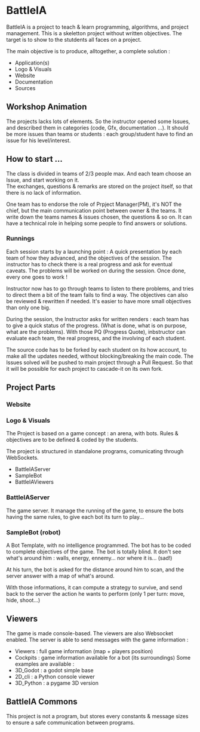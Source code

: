 # BattleIA

BattleIA is a project to teach & learn programming, algorithms, and project management.
This is a skeletton project without written objectives. The target is to show to the stutdents  all faces on a project.

The main objective is to produce, alltogether, a complete solution :   
  * Application(s)
  * Logo & Visuals
  * Website 
  * Documentation
  * Sources
  
## Workshop Animation

The projects lacks lots of elements. So the instructor opened some Issues, and described them in categories (code, Gfx, documentation ...). It should be more issues than teams or students : each group/student have to find an issue for his level/interest. 

## How to start ...

The class is divided in teams of 2/3 people max. And each team choose an Issue, and start working on it.  
The exchanges, questions & remarks are stored on the project itself, so that there is no lack of information.  

One team has to endorse the role of Prpject Manager(PM), it's NOT the chief, but the main communication point between owner & the teams. It write down the teams names & issues chosen, the questions & so on. It can have a technical role in helping some people to find answers or solutions. 

### Runnings 

Each session starts by a  launching point : A quick presentation by each team of how they advanced, and the objectives of the session. The instructor has to check there is a real progress and ask for eventual caveats. The problems will be worked on during the session.  Once done, every one goes to work ! 

Instructor now has to go through teams to listen to there problems, and tries to direct them a bit of the team fails to find a way. The objectives can also be reviewed & rewritten if needed. It's easier to have more small objectives than only one big. 

During the session, the Instructor asks for written renders : each team has to give a quick status of the progress. (What is done, what is on purpose, what are the problems).
With those PQ (Progress Quote), inbstructor can evaluate each team, the real progress, and the involving of each student. 

The source code has to be forked by each student on its how account, to make all the updates needed, without blocking/breaking the main code. The Issues solved will be pushed to main project through a Pull Request. So that it will be possible for each project to cascade-it on its own fork. 



## Project Parts 


### Website

### Logo & Visuals 

The Project is based on a game concept : an arena, with bots. 
Rules & objectives are to be defined & coded by the students.

The project is structured in standalone programs, comunicating through WebSockets.

  * BattleIAServer
  * SampleBot
  * BattleIAViewers
  
### BattleIAServer 

The game server. It manage the running of the game, to ensure the bots having the same rules, to give each bot its turn to play...

### SampleBot (robot)
A Bot Template, with no intelligence programmed. The bot has to be coded to complete objectives of the game. The bot is totally blind. It don't see what's around him : walls, energy, ennemy... nor where it is... (sad!)

At his turn, the bot is asked for the distance around him to scan, and the server answer with a map of what's around.  

With those informations, it can compute a strategy to survive, and send back to the server the action he wants to perform (only 1 per turn: move, hide, shoot...)

## Viewers 

The game is made console-based. The viewers are also Websocket enabled. 
The server is able to send messages with the game information : 
  * Viewers : full game information (map + players position)
  * Cockpits : game information available for a bot (its surroundings) 
Some examples are available : 
  * 3D_Godot : a godot simple base
  * 2D_cli : a Python console viewer
  * 3D_Python : a pygame 3D version

## BattleIA Commons

This project is not a program, but stores every constants & message sizes to ensure a safe communication between programs.



